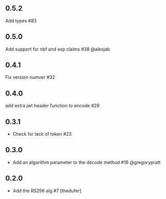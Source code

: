 ## 0.5.2

Add types #83

## 0.5.0

Add support for nbf and exp claims #38 @alexjab

## 0.4.1

Fix version numver #32

## 0.4.0

add extra jwt header function to encode #28

## 0.3.1

* Check for lack of token #23

## 0.3.0

* Add an algorithm parameter to the decode method #16 @gregorypratt

## 0.2.0

* Add the RS256 alg #7 [thedufer]
